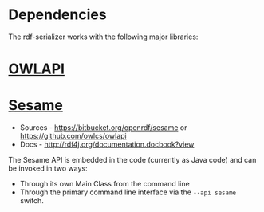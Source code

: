 # Dependencies

The rdf-serializer works with the following major libraries:

# [OWLAPI](https://github.com/owlcs/owlapi)
# [Sesame](https://bitbucket.org/openrdf/sesame)

- Sources - https://bitbucket.org/openrdf/sesame or https://github.com/owlcs/owlapi
- Docs - http://rdf4j.org/documentation.docbook?view

The Sesame API is embedded in the code (currently as Java code) and can be invoked in two ways:

- Through its own Main Class from the command line
- Through the primary command line interface via the `--api sesame` switch.
